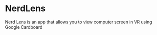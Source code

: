 # NerdLens

Nerd Lens is an app that allows you to view computer screen in VR using Google Cardboard
